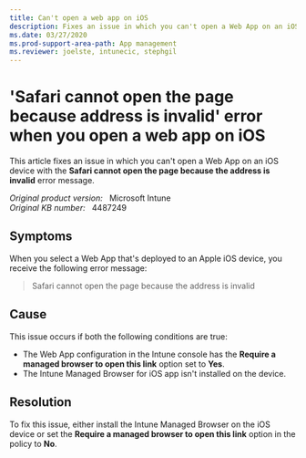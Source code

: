 ```yaml
---
title: Can't open a web app on iOS
description: Fixes an issue in which you can't open a Web App on an iOS device with the 'Safari cannot open the page because the address is invalid' error message.
ms.date: 03/27/2020
ms.prod-support-area-path: App management
ms.reviewer: joelste, intunecic, stephgil
---
```

# 'Safari cannot open the page because address is invalid' error when you open a web app on iOS

This article fixes an issue in which you can't open a Web App on an iOS device with the **Safari cannot open the page because the address is invalid** error message.

_Original product version:_ &nbsp; Microsoft Intune  
_Original KB number:_ &nbsp; 4487249

## Symptoms

When you select a Web App that's deployed to an Apple iOS device, you receive the following error message:

> Safari cannot open the page because the address is invalid

## Cause

This issue occurs if both the following conditions are true:

- The Web App configuration in the Intune console has the **Require a managed browser to open this link** option set to **Yes**.
- The Intune Managed Browser for iOS app isn't installed on the device.

## Resolution

To fix this issue, either install the Intune Managed Browser on the iOS device or set the **Require a managed browser to open this link** option in the policy to **No**.
